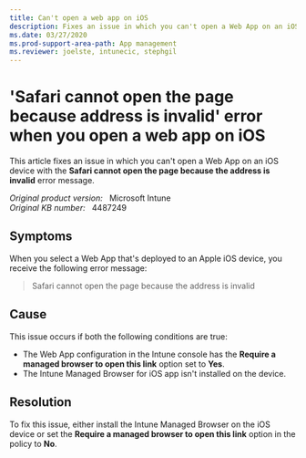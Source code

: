 ```yaml
---
title: Can't open a web app on iOS
description: Fixes an issue in which you can't open a Web App on an iOS device with the 'Safari cannot open the page because the address is invalid' error message.
ms.date: 03/27/2020
ms.prod-support-area-path: App management
ms.reviewer: joelste, intunecic, stephgil
---
```

# 'Safari cannot open the page because address is invalid' error when you open a web app on iOS

This article fixes an issue in which you can't open a Web App on an iOS device with the **Safari cannot open the page because the address is invalid** error message.

_Original product version:_ &nbsp; Microsoft Intune  
_Original KB number:_ &nbsp; 4487249

## Symptoms

When you select a Web App that's deployed to an Apple iOS device, you receive the following error message:

> Safari cannot open the page because the address is invalid

## Cause

This issue occurs if both the following conditions are true:

- The Web App configuration in the Intune console has the **Require a managed browser to open this link** option set to **Yes**.
- The Intune Managed Browser for iOS app isn't installed on the device.

## Resolution

To fix this issue, either install the Intune Managed Browser on the iOS device or set the **Require a managed browser to open this link** option in the policy to **No**.
